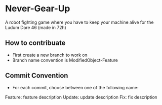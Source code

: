 # Never-Gear-Up
 A robot fighting game where you have to keep your machine alive for the Ludum Dare 46 (made in 72h)
 
 ## How to contribuate
 - First create a new branch to work on
 - Branch name convention is ModifiedObject-Feature
 
 ## Commit Convention
 - For each commit, choose between one of the following name:
 
 Feature: feature description
 Update: update description
 Fix: fix description
 
